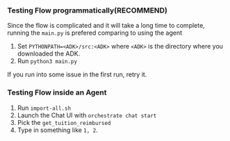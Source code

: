 ### Testing Flow programmatically(RECOMMEND)
Since the flow is complicated and it will take a long time to complete, running the `main.py` is prefered comparing to using the agent

1. Set `PYTHONPATH=<ADK>/src:<ADK>`  where `<ADK>` is the directory where you downloaded the ADK.
2. Run `python3 main.py`

If you run into some issue in the first run, retry it.

### Testing Flow inside an Agent

1. Run `import-all.sh` 
2. Launch the Chat UI with `orchestrate chat start`
3. Pick the `get_tuition_reimbursed`
4. Type in something like `1, 2`.
